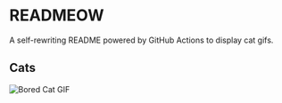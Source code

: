 # READMEOW

A self-rewriting README powered by GitHub Actions to display cat gifs.

## Cats

![Bored Cat GIF](https://media3.giphy.com/media/v1.Y2lkPTlhY2QwMmRhemVqc2lnNGVoaGxkMTNtNTB2MDljNzVlMW43Z3UweGJlc2xtN2ZlMCZlcD12MV9naWZzX3NlYXJjaCZjdD1n/mlvseq9yvZhba/200.gif)
